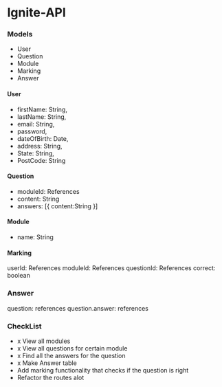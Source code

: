 # Ignite-API
### Models
* User
* Question
* Module
* Marking
* Answer

#### User
* firstName: String,
* lastName: String,
* email: String,
* password,
* dateOfBirth: Date,
* address: String,
* State: String,
* PostCode: String

#### Question
* moduleId: References
* content: String
* answers: [{
  content:String
}]

#### Module
* name: String

#### Marking
userId: References
moduleId: References
questionId: References
correct: boolean

### Answer
question: references
question.answer: references

### CheckList
* x View all modules
* x View all questions for certain module
* x Find all the answers for the question
* x Make Answer table
* Add marking functionality that checks if the question is right
* Refactor the routes alot